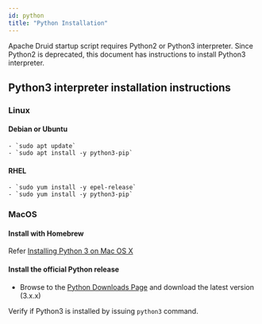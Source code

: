 ```yaml
---
id: python
title: "Python Installation"
---
```


<!--
  ~ Licensed to the Apache Software Foundation (ASF) under one
  ~ or more contributor license agreements.  See the NOTICE file
  ~ distributed with this work for additional information
  ~ regarding copyright ownership.  The ASF licenses this file
  ~ to you under the Apache License, Version 2.0 (the
  ~ "License"); you may not use this file except in compliance
  ~ with the License.  You may obtain a copy of the License at
  ~
  ~   http://www.apache.org/licenses/LICENSE-2.0
  ~
  ~ Unless required by applicable law or agreed to in writing,
  ~ software distributed under the License is distributed on an
  ~ "AS IS" BASIS, WITHOUT WARRANTIES OR CONDITIONS OF ANY
  ~ KIND, either express or implied.  See the License for the
  ~ specific language governing permissions and limitations
  ~ under the License.
  -->

Apache Druid startup script requires Python2 or Python3 interpreter. 
Since Python2 is deprecated, this document has instructions to install Python3 interpreter.

## Python3 interpreter installation instructions

### Linux

#### Debian or Ubuntu
    - `sudo apt update`
    - `sudo apt install -y python3-pip`
#### RHEL
    - `sudo yum install -y epel-release`
    - `sudo yum install -y python3-pip`

### MacOS

#### Install with Homebrew
Refer [Installing Python 3 on Mac OS X](https://docs.python-guide.org/starting/install3/osx/)

#### Install the official Python release
* Browse to the [Python Downloads Page](https://www.python.org/downloads/) and download the latest version (3.x.x)

Verify if Python3 is installed by issuing `python3` command.


